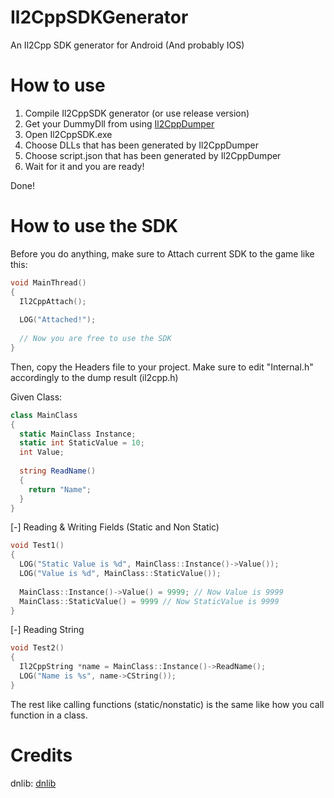 # Il2CppSDKGenerator
An Il2Cpp SDK generator for Android (And probably IOS)

# How to use
1. Compile Il2CppSDK generator (or use release version)
2. Get your DummyDll from using [Il2CppDumper](https://github.com/Perfare/Il2CppDumper/)
3. Open Il2CppSDK.exe
4. Choose DLLs that has been generated by Il2CppDumper
5. Choose script.json that has been generated by Il2CppDumper
6. Wait for it and you are ready!

Done!

# How to use the SDK

Before you do anything, make sure to Attach current SDK to the game like this:
```c++
void MainThread()
{
  Il2CppAttach();
  
  LOG("Attached!");
  
  // Now you are free to use the SDK
}
```

Then, copy the Headers file to your project.
Make sure to edit "Internal.h" accordingly to the dump result (il2cpp.h)

Given Class:
```c#
class MainClass
{
  static MainClass Instance;
  static int StaticValue = 10;
  int Value;
  
  string ReadName()
  {
    return "Name";
  }
}
```

[-] Reading & Writing Fields (Static and Non Static)

```c++
void Test1()
{
  LOG("Static Value is %d", MainClass::Instance()->Value());
  LOG("Value is %d", MainClass::StaticValue());
  
  MainClass::Instance()->Value() = 9999; // Now Value is 9999
  MainClass::StaticValue() = 9999 // Now StaticValue is 9999
}
```
[-] Reading String
```c++
void Test2()
{
  Il2CppString *name = MainClass::Instance()->ReadName();
  LOG("Name is %s", name->CString());
}
```
The rest like calling functions (static/nonstatic) is the same like how you call function in a class.
# Credits
dnlib: [dnlib](https://github.com/0xd4d/dnlib)
